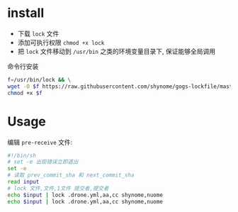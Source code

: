 
# install

- 下载 `lock` 文件
- 添加可执行权限 `chmod +x lock`
- 把 `lock` 文件移动到 `/usr/bin` 之类的环境变量目录下, 保证能够全局调用

命令行安装
```sh
f=/usr/bin/lock && \
wget -O $f https://raw.githubusercontent.com/shynome/gogs-lockfile/master/lock && \
chmod +x $f
```

# Usage

编辑 `pre-receive` 文件:
```sh 
#!/bin/sh
# set -e 出现错误立即退出
set -e
# 读取 prev_commit_sha 和 next_commit_sha
read input
# lock 文件,文件,1文件 提交者,提交者
echo $input | lock .drone.yml,aa,cc shynome,nuome
echo $input | lock .drone.yml,aa,cc shynome,nuome
```

